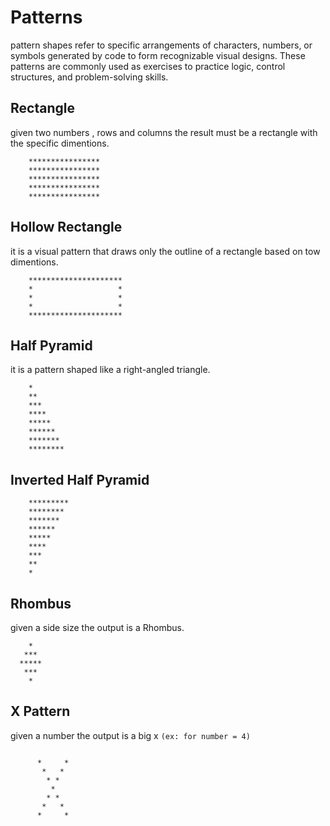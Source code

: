 # Patterns
pattern shapes refer to specific arrangements of characters, numbers, or symbols generated by code to form recognizable visual designs. These patterns are commonly used as exercises to practice logic, control structures, and problem-solving skills.

## Rectangle
given two numbers , rows and columns the result must be a rectangle with the specific dimentions.

```    
    ****************
    ****************
    ****************
    ****************
    ****************

```

## Hollow Rectangle
it is a visual pattern that draws only the outline of a rectangle based on tow dimentions.

```        
    *********************
    *                   *
    *                   *   
    *                   *
    *********************
```

## Half Pyramid
it is a pattern shaped like a right-angled triangle.

```
    *
    **
    ***
    ****
    *****
    ******
    *******
    ********

```
## Inverted Half Pyramid

```
    *********
    ********
    *******
    ******
    *****
    ****
    ***
    **
    *

```


## Rhombus
given a side size the output is a Rhombus.

```
    *
   ***
  *****
   ***
    *

```

## X Pattern
given a number the output is a big x `(ex: for number = 4)`

```

      *     *
       *   *
        * *
         *
        * *
       *   *
      *     *

```